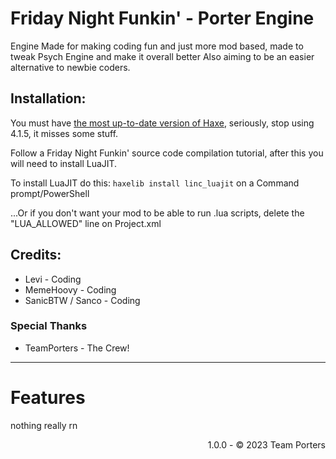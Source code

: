 # Friday Night Funkin' - Porter Engine
Engine Made for making coding fun and just more mod based, made to tweak Psych Engine and make it overall better Also aiming to be an easier alternative to newbie coders.

## Installation:
You must have [the most up-to-date version of Haxe](https://haxe.org/download/), seriously, stop using 4.1.5, it misses some stuff.

Follow a Friday Night Funkin' source code compilation tutorial, after this you will need to install LuaJIT.

To install LuaJIT do this: `haxelib install linc_luajit` on a Command prompt/PowerShell

...Or if you don't want your mod to be able to run .lua scripts, delete the "LUA_ALLOWED" line on Project.xml

## Credits:
* Levi - Coding
* MemeHoovy - Coding
* SanicBTW / Sanco - Coding

### Special Thanks
* TeamPorters - The Crew!
_____________________________________

# Features 

nothing really rn



 <p align="right">1.0.0 - © 2023 Team Porters</p>
